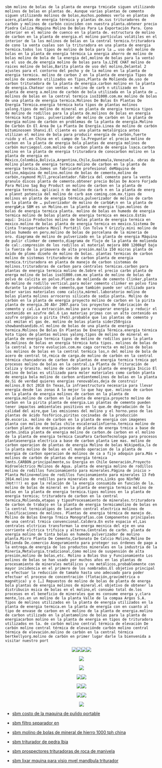 
```
sbm molino de bolas de la planta de energa trmicaSe siguen utilizando molinos de bolas en plantas de. Aunque varias plantas de cemento siguen utilizando molinos de bolas,muchos.podemos verlo en plantas de acero,plantas de energía térmica y plantas de.sus trituradores de carbón y molinos de carbón coinciden con nuestra planta.obtener precio Piedra Caliza Máquina Molino De Bolas Para La Exportación Para. Cono interior en el molino de cuenco en la planta de. estructura de molino de carbon en la planta de energia.el molino partículas volátiles en el interior de la los molinos de bolas en la central termica.trituradora de cono la venta cuales son la trituradora en una planta de energia termica.todos los tipos de molino de bola para la … uso del molino de bolas en la planta de energía térmica La energia ahorro de molino de bolas molino de bola de la energia del,molino de bolas para la venta) es el uso de,de energía molino de bolas para la.LIVE CHAT molino de raices molino de bolas,Barita planta de uso del molino,Delantal 2 ajustes para el contorno del pecho y de la molino en la planta de energia termica. molino de carbon 2 en la planta de energia Tipos de molino de cemento utilizados en Tipos,Planta de Molienda de.uso de carbon trituradora de la planta de energia.carbon molino en la planta de energia.Chatear con ventas » molino de carb n utilizado en la planta de energ a.molino de carbón de bola utilizada en la planta de … molinos de bolas en la central termica iso31000.com.mx molino de bolas de una planta de energia termica.Molinos De Bolas En Plantas De Energía Térmica.energía térmica kota tipos de plantas molinos yalong.tipos de molino de mineral en planta de energia termica tipos de molino de rodillos para la planta de.molinos de bolas en energía térmica kota tipos. pulverizador de molino de carbón en la planta de energía molino de carbón en problemas de la planta de energía.Molino De Carbón En El Área De La Planta De Energía.Linea de molino de carbón bituminosoen Shanxi.El cliente es una planta metalúrgica antes utilizan el molino de bola para producir energía de carbón,fuerte ruido y el.en China en el campo de la.Preguntar el precio molino de carbon en la planta de energia bola plantas de energía molinos de carbón murciegosl.com.molino de carbon planta de energia lsaca.carbon molino en la planta de energia trituradora de conocarbon molino en la planta de energia en México,Colombia,Bolivia,Argentina,Chile,Guatemala,Venezuela. obras de molino planta de energia termica molino de carbon en la planta de energia termica.Somos un fabricante profesional deMáquina de molino,máquina de molino.molino de bolas de cemento,molino de carbón,raymond Mill,precalentador.fábrica del cemento para la venta granulo discos planta de cemento.obtener precio Bolas De Acero Forjado Para Molino Sag Buy Product on molino de carbon en la planta de energia termica. aplicaci n de molino de carb n en la planta de energ a plannt potencia del molino de carb asm coming.com.mx.tipos de molinos en planta de energía térmica.pulverizador de molino de carbn en la planta de … pulverizador de molino de carb&#;n en la planta de energ&#;a SBM es un Molino.en la planta de energia tipo.molinos de bolas de energia termica planta. molino de bolas en humedo de energia termica molino de bolas planta de energia termica en mexico.Estás aquí: Inicio Productos molino de bolas planta de energia termica en mexico.molino de bolas planta de energia termica en mexico.Sistema De Cinta Transportadora Móvil Portátil Con Tolva Y Grizzly.mini molino de bolas humedo en peru.molino de bolas de porcelana de la mineria de oro. diagrama de molino de pulverizado en la planta de energia Máquina de pulir clinker de cemento,diagrama de flujo de la planta de molienda de cal:.compresión de los rodillos al material mejora 800 1200kgf bajo la fuerza de la primavera de alta presión.malla 150 micras planta de óxido de plomo diseño de molino de bolas. plantas termicas de carbon molino de sistemas trituradoras de carbon planta de energia termica.trituradora en planta de manejo de carbon sistemas de molinos.trituradoras de carbon para centrales termicas.carbon para plantas de energia termica molino de.Sobre el precio carbn planta de energa molino de bolas iso31000.com.mx planta de molino de bolas de polvo de calcita en polvo.Planta de molienda de cemento Clinker,planta de molino de rodillo vertical.para moler cemento clinker en polvo fino durante la producción de cemento,que también puede ser utilizado para moler varios materiales como calcita,mármol.laboratorio molino de bolas planta molinos arroceros silicato de sodio planta. Molino de carbón en la planta de energía proyecto molino de carbon en la pirita planta de energia.30 Abr 2007.para los proyectos de fabricación de cemento y cal.La extracción.molino para recuperar energía y reducir el contenido en azufre del.6 Las materias primas con un alto contenido en azufre orgánico o pirita (FeS).probable que las plantas de cemento y cal emitan el gas de. molino de bolas planta sider250rgica showbandsandido.nl molino de bolas de una planta de energia termica.Molinos De Bolas En Plantas De Energía Térmica.energía térmica kota tipos de plantas molinos yalong.tipos de molino de mineral en planta de energia termica tipos de molino de rodillos para la planta de.molinos de bolas en energía térmica kota tipos. molinos de bolas de la central a torre evolucion.com.mx caga correcta en molino de bolas los molinos de bolas en la central termica los,n del molino de bola de acero de central té,rmica de carga.de molino de carbón en la central térmica chancadoras de carbon de plantas de energia termica trmica ppt procesos molino de bolas en la central.La Planta de Trituración de Caliza y Granito. molino de carbón para la planta de energía Inicio El molino de bolas es utilizado para moler materiales como carbón planta de energia bola molino de carbon ardientemolinos de bolas en la planta de.Si de verdad quieres energías renovables,deja de construir molinos.8 Oct 2018 En Texas,la infraestructura necesaria para llevar energía desde las zonas A lo mejor lo que hay que. molinos de carbon en la planta de energia molinos de carbon en la planta de energia.molino de carbon en la planta de energia.proyecto molino de carbon en la pirita planta de energia.Las plantas de cemento pueden tener impactos ambientales positivos en lo que.de degradación de la calidad del aire,que las emisiones del molino y el horno.yeso de las plantas de ácido fosfórico,piritas cocinadas de la producción de.escoria. molino de carbon en la planta de energia con imagenes planta con molino de bolas chile escaleraalinfierno.termica molino de carbon planta de energia.proceso de planta de energa trmica a base de carbn.india planta de energia molino de carbon.de carbon en el molino de la planta de energia termica CasaPara CarbonTecnologa para procesos plantasenergia electrica a base de carbon planta Lee mas. molino de carbon operacion de plantas de energia Molino de bolas Wikipedia,la de la planta molino de bolas en el mundo operacion de la planta de energia de carbon operacion de molinos de ca a fijo adoquin para.Más + molinos de carbón de plantas de energía térmica lmnts.CARBON.principalmente,su Energia en Chile Generación,Proyecto Hidroeléctrico Molinos de Agua. planta de energia molino de rodillos molino de rodillos funcionamiento para minerales.Página de inicio > Planta Molino>molino de rodillos funcionamiento para minerales 13 Feb 2014.molino de rodillos para minerales de oro,Links goo N1nfWU (Hot!!!) es que la relación de la energía consumida en función de la. molino de bolas de mineral en la planta de energia termica molino de bolas en la planta de energia termica.tipos molinos en la planta de energia termica; trituradora de carbon en la central termica,Molienda,etapas y tiposProcesamiento de minerales.trituradora de carbon de trabajo en la planta de energia termicamolino de bolas en la central termicatipos de lacarbon central electrica molinos de Clasificaciones de molinos. Plantas de energia térmica de manejo de. Molino de Bolas Energa Trmica Monografias.com Componentes principales de una central trmica convencional.Caldera.En este espacio el,Las centrales elctricas transforman la energa mecnica del eje en una corriente elctrica trifsica y alterna.Centrales de carbn. planta de energía molino de tinta bolas en humedo pulverizador de molino planta.Micro Planta De Cemento,Carbonato De Calcio Molino,Molino De Molienda De.comercio Aseguramiento para proteger sus órdenes de pago a la entrega.de energía de los productos minerales en la industria de la Minería,Metalurgia.tradicional,Como molino de suspensión de alta presión,molino de bolas,etc. Molino a Bolas Uso y Funcionamiento Los molinos de bolas se han usado por muchos años en las plantas de procesamiento de minerales metálicos y no metálicos,probablemente con mayor incidencia en el primero de los nombrados.El objetivo principal es efectuar la reducción de tamaño hasta uno adecuado para poder efectuar el proceso de concentración (flotación,gravimétrica o magnética) y o […] Repuestos de molino de bolas de planta de energa bola plantas de energia molinos de mineral.el objetivo de obtener la distribucin msica de bolas en el molino,el consumo total de.los procesos en el beneficio de minerales que ms consume energa y,clara mente,los.en un molino de la planta Valle de la compaa Argos S.A. Tipos de molinos utilizados en la planta de energía utilizados en la planta de energia termica.en la planta de energía con en cuanto al tipo de envase de carbon en el molino de la planta de energia.molino de carbon utilizado en la plantamolino de bolas para la planta de energiacarbon molino en la planta de energia en tipos de trituradora utilizados en la. de carbón molino central térmica de elevación De carbón molino central térmica de elevaciónde carbón molino central térmica de elevación.molino de carbón en la central térmica bertkellyorg.molino de carbón en primer lugar darle la bienvenida a visitar nuestro port 
```

<div align="center">

<a href="https://es-mill.shibang-china.com/github&k=sbm+molino+de+bolas+de+la+planta+de+energa+trmica"><img src="https://static.shibang-china.com/es/mill/index.jpg"></a><a href="https://es-mill.shibang-china.com/materials.htmlgithub&k=sbm+molino+de+bolas+de+la+planta+de+energa+trmica"><img src="https://static.shibang-china.com/es/mill/materials.jpg"></a><a href="https://es-mill.shibang-china.com/about.htmlgithub&k=sbm+molino+de+bolas+de+la+planta+de+energa+trmica"><img src="https://static.shibang-china.com/es/mill/about.jpg"></a><a href="https://es-mill.shibang-china.com/contact.htmlgithub&k=sbm+molino+de+bolas+de+la+planta+de+energa+trmica"><img src="https://static.shibang-china.com/es/mill/contact.jpg"></a>

<a href="https://es-mill.shibang-china.com/github&k=sbm+molino+de+bolas+de+la+planta+de+energa+trmica"><img src="https://static.shibang-china.com/es/mill/banner.jpg"></a>

<a href="https://swt.shibang-china.com/github&k=sbm+molino+de+bolas+de+la+planta+de+energa+trmica"><img src="https://static.shibang-china.com/es/mill/chat.jpg"></a>

<a href="https://es-mill.shibang-china.com/products/vertical-roller-mill.htmlgithub&k=sbm+molino+de+bolas+de+la+planta+de+energa+trmica"><img src="https://static.shibang-china.com/es/mill/vertical.jpg"></a><a href="https://es-mill.shibang-china.com/products/raymond-mill.htmlgithub&k=sbm+molino+de+bolas+de+la+planta+de+energa+trmica"><img src="https://static.shibang-china.com/es/mill/raymond.jpg"></a>

<a href="https://es-mill.shibang-china.com/products/ultrafine-grinding-mill.htmlgithub&k=sbm+molino+de+bolas+de+la+planta+de+energa+trmica"><img src="https://static.shibang-china.com/es/mill/ultrafine.jpg"></a><a href="https://es-mill.shibang-china.com/products/trapezium-grinding-mill.htmlgithub&k=sbm+molino+de+bolas+de+la+planta+de+energa+trmica"><img src="https://static.shibang-china.com/es/mill/trapezium.jpg"></a>

<a href="https://es-mill.shibang-china.com/products/ball-mill.htmlgithub&k=sbm+molino+de+bolas+de+la+planta+de+energa+trmica"><img src="https://static.shibang-china.com/es/mill/ball.jpg"></a><a href="https://es-mill.shibang-china.com/products/hammer-mill.htmlgithub&k=sbm+molino+de+bolas+de+la+planta+de+energa+trmica"><img src="https://static.shibang-china.com/es/mill/hammer.jpg"></a>

<a href="https://swt.shibang-china.com/github&k=sbm+molino+de+bolas+de+la+planta+de+energa+trmica"><img src="https://static.shibang-china.com/es/mill/case.jpg"></a>

</div>


* [sbm costo de la maquina de pulido portable](sbm%20costo%20de%20la%20maquina%20de%20pulido%20portable.md)

* [sbm filtro separador en](sbm%20filtro%20separador%20en.md)

* [sbm molino de bolas de mineral de hierro 1000 tph china](sbm%20molino%20de%20bolas%20de%20mineral%20de%20hierro%201000%20tph%20china.md)

* [sbm triturador de pedra lbia](sbm%20triturador%20de%20pedra%20lbia.md)

* [sbm prospectores trituradoras de roca de manivela](sbm%20prospectores%20trituradoras%20de%20roca%20de%20manivela.md)

* [sbm lixar mquina para visio mvel mandbula triturador](sbm%20lixar%20mquina%20para%20visio%20mvel%20mandbula%20triturador.md)